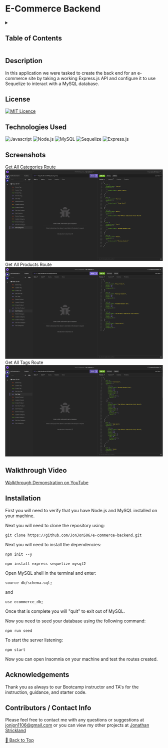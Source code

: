 # E-Commerce Backend

<details>
    <summary><h2>Table of Contents</h2></summary>

- [E-Commerce Backend](#e-commerce-backend)
  - [Description](#description)
  - [License](#license)
  - [Technologies Used](#technologies-used)
  - [Screenshots](#screenshots)
  - [Walkthrough Video](#walkthrough-video)
  - [Installation](#installation)
  - [Acknowledgements](#acknowledgements)
  - [Contributors / Contact Info](#contributors--contact-info)

</details>

## Description

In this application we were tasked to create the back end for an e-commerce site by taking a working Express.js API and configure it to use Sequelize to interact with a MySQL database.

## License

[![MIT Licence](https://img.shields.io/badge/License-MIT-yellow.svg)](https://opensource.org/licenses/MIT)

## Technologies Used

![Javascript](https://img.shields.io/badge/JavaScript-F7DF1E?style=for-the-badge&logo=javascript&logoColor=black) ![Node.js](https://img.shields.io/badge/Node.js-43853D?style=for-the-badge&logo=node.js&logoColor=white) ![MySQL](https://img.shields.io/badge/MySQL-005C84?style=for-the-badge&logo=mysql&logoColor=white) ![Sequelize](https://img.shields.io/badge/sequelize-323330?style=for-the-badge&logo=sequelize&logoColor=blue) ![Express.js](https://img.shields.io/badge/express.js-%23404d59.svg?style=for-the-badge&logo=express&logoColor=%2361DAFB)

## Screenshots

Get All Categories Route ![image](Develop/Assets/get-categories-screenshot.png) Get All Products Route![image](Develop/Assets/get-products-screenshot.png) Get All Tags Route ![image](Develop/Assets/get-tags-screenshot.png)

## Walkthrough Video

[Walkthrough Demonstration on YouTube](https://youtu.be/EIAu0jYkzDs)

## Installation

First you will need to verify that you have Node.js and MySQL installed on your machine.

Next you will need to clone the repository using:

```terminal
git clone https://github.com/JonJonS06/e-commerce-backend.git
```

Next you will need to install the dependencies:

```terminal
npm init --y
```

```terminal
npm install express sequelize mysql2
```

Open MySQL shell in the terminal and enter:

```terminal
source db/schema.sql;
```

and

```terminal
use ecommerce_db;
```

Once that is complete you will "quit" to exit out of MySQL.

Now you need to seed your database using the following command:

```terminal
npm run seed
```

To start the server listening:

```terminal
npm start
```

Now you can open Insomnia on your machine and test the routes created.

## Acknowledgements

Thank you as always to our Bootcamp instructor and TA's for the instruction, guidance, and starter code.

## Contributors / Contact Info

Please feel free to contact me with any questions or suggestions at [jonjon1106@gmail.com](mailto:jonjon1106@gmail.com) or you can view my other projects at [Jonathan Strickland](https://github.com/jonjons06)

[🔼 Back to Top](#e-commerce-backend)
